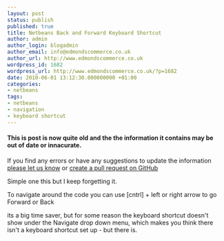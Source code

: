 ```yaml
---
layout: post
status: publish
published: true
title: Netbeans Back and Forward Keyboard Shortcut
author: admin
author_login: blogadmin
author_email: info@edmondscommerce.co.uk
author_url: http://www.edmondscommerce.co.uk
wordpress_id: 1682
wordpress_url: http://www.edmondscommerce.co.uk/?p=1682
date: 2010-06-01 13:12:30.000000000 +01:00
categories:
- netbeans
tags:
- netbeans
- navigation
- keyboard shortcut
---
```

<div class="oldpost"><h4>This is post is now quite old and the the information it contains may be out of date or innacurate.</h4>
<p>
If you find any errors or have any suggestions to update the information <a href="http://edmondscommerce.github.io/contact-us/index.html">please let us know</a>
or <a href="https://github.com/edmondscommerce/edmondscommerce.github.io">create a pull request on GitHub</a>
</p>
</div>
Simple one this but I keep forgetting it.

To navigate around the code you can use [cntrl] + left or right arrow to go Forward or Back 

its a big time saver, but for some reason the keyboard shortcut doesn't show under the Navigate drop down menu, which makes you think there isn't a keyboard shortcut set up - but there is.
